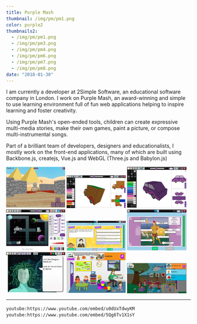 ```yaml
---
title: Purple Mash
thumbnail: /img/pm/pm1.png
color: purple2
thumbnails2:
  - /img/pm/pm1.png
  - /img/pm/pm3.png
  - /img/pm/pm4.png
  - /img/pm/pm6.png
  - /img/pm/pm7.png
  - /img/pm/pm8.png
date: "2018-01-30"
---
```


I am currently a developer at 2Simple Software, an educational software company in London. I work on Purple Mash, an award-winning and simple to use learning environment full of fun web applications helping to inspire learning and foster creativity.

Using Purple Mash's open-ended tools, children can create expressive multi-media stories, make their own games, paint a picture, or compose multi-instrumental songs.

Part of a brilliant team of developers, designers and educationalists, I mostly work on the front-end applications, many of which are built using Backbone.js, createjs, Vue.js and WebGL (Three.js and Babylon.js)

<a target="_blank" href="/img/pm/pm1.png"><img src="/img/pm/pm1.png" style="width: 32%;"/></a>
<a target="_blank" href="/img/pm/pm2.png"><img src="/img/pm/pm2.png" style="width: 32%;"/></a>
<a target="_blank" href="/img/pm/pm3.png"><img src="/img/pm/pm3.png" style="width: 32%;"/></a>
<a target="_blank" href="/img/pm/p4.png"><img src="/img/pm/pm4.png" style="width: 32%;"/></a>
<a target="_blank" href="/img/pm/pm5.png"><img src="/img/pm/pm5.png" style="width: 32%;"/></a>
<a target="_blank" href="/img/pm/pm6.png"><img src="/img/pm/pm6.png" style="width: 32%;"/></a>
<a target="_blank" href="/img/pm/pm7.png"><img src="/img/pm/pm7.png" style="width: 32%;"/></a>
<a target="_blank" href="/img/logo/pm8.png"><img src="/img/pm/pm8.png" style="width: 32%;"/></a>
<a target="_blank" href="/img/pm/pm9.png"><img src="/img/pm/pm9.png" style="width: 32%;"/></a>


<hr/>


`youtube:https://www.youtube.com/embed/u0dUxTdwyKM`
`youtube:https://www.youtube.com/embed/5Qg6Tv1X1sY`
